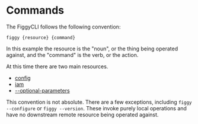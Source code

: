 
# Commands

The FiggyCLI follows the following convention:

`figgy {resource} {command}`

In this example the resource is the "noun", or the thing being operated against, and the "command" is the verb, or the action.

At this time there are two main resources.

- [config](/commands/config/index.html)
- [iam](/commands/iam/index.html)
- [--optional-parameters](/commands/flags/index.html)


This convention is not absolute. There are a few exceptions, including `figgy --configure` or `figgy --version`.  These
invoke purely local operations and have no downstream remote resource being operated against. 

